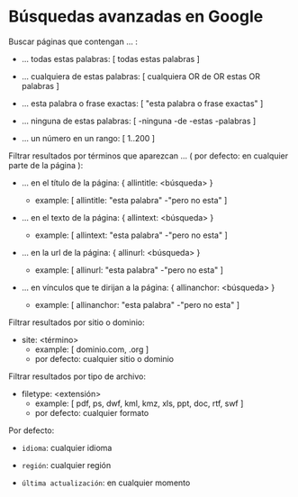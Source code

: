 # Búsquedas avanzadas en Google

Buscar páginas que contengan ... :

- ... todas estas palabras: [ todas estas palabras ]

- ... cualquiera de estas palabras: [ cualquiera OR de OR estas OR palabras ]

- ... esta palabra o frase exactas: [ "esta palabra o frase exactas" ]

- ... ninguna de estas palabras: [ -ninguna -de -estas -palabras ]

- ... un número en un rango: [ 1..200 ]


Filtrar resultados por términos que aparezcan ... ( por defecto: en cualquier parte de la página ):

- ... en el título de la página: { allintitle: <búsqueda> }
  - example: [ allintitle: "esta palabra" -"pero no esta" ]

- ... en el texto de la página: { allintext: <búsqueda> }
  - example: [ allintext: "esta palabra" -"pero no esta" ]

- ... en la url de la página: { allinurl: <búsqueda> }
  - example: [ allinurl: "esta palabra" -"pero no esta" ]

- ... en vínculos que te dirijan a la página: { allinanchor: <búsqueda> }
  - example: [ allinanchor: "esta palabra" -"pero no esta" ]


Filtrar resultados por sitio o dominio:

- site: <término>
  - example: [ dominio.com, .org ]
  - por defecto: cualquier sitio o dominio


Filtrar resultados por tipo de archivo:

- filetype: <extensión>
  - example: [ pdf, ps, dwf, kml, kmz, xls, ppt, doc, rtf, swf ]
  - por defecto: cualquier formato


Por defecto:

- `idioma`: cualquier idioma

- `región`: cualquier región

- `última actualización`: en cualquier momento

